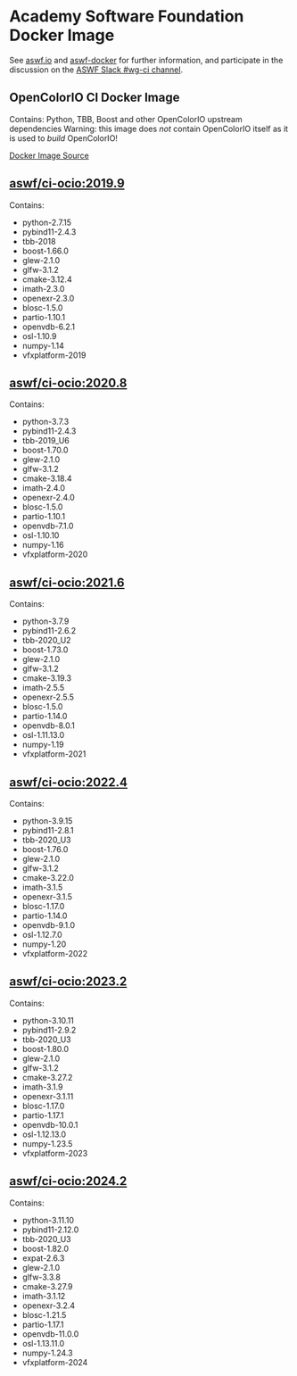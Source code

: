 <!--
Copyright (c) Contributors to the aswf-docker Project. All rights reserved.
SPDX-License-Identifier: Apache-2.0

Warning: this file is automatically generated from a template!
-->

# Academy Software Foundation Docker Image

See [aswf.io](https://aswf.io) and [aswf-docker](https://github.com/AcademySoftwareFoundation/aswf-docker)
for further information, and participate in the discussion on the
[ASWF Slack #wg-ci channel](https://academysoftwarefdn.slack.com/archives/C0169RX7MMK).

## OpenColorIO CI Docker Image

Contains: Python, TBB, Boost and other OpenColorIO upstream dependencies
Warning: this image does *not* contain OpenColorIO itself as it is used to *build* OpenColorIO!

[Docker Image Source](https://github.com/AcademySoftwareFoundation/aswf-docker/blob/main/ci-ocio/Dockerfile)

## [aswf/ci-ocio:2019.9](https://hub.docker.com/r/aswf/ci-ocio/tags?page=1&name=2019.9)

Contains:
* python-2.7.15
* pybind11-2.4.3
* tbb-2018
* boost-1.66.0
* glew-2.1.0
* glfw-3.1.2
* cmake-3.12.4
* imath-2.3.0
* openexr-2.3.0
* blosc-1.5.0
* partio-1.10.1
* openvdb-6.2.1
* osl-1.10.9
* numpy-1.14
* vfxplatform-2019

## [aswf/ci-ocio:2020.8](https://hub.docker.com/r/aswf/ci-ocio/tags?page=1&name=2020.8)

Contains:
* python-3.7.3
* pybind11-2.4.3
* tbb-2019_U6
* boost-1.70.0
* glew-2.1.0
* glfw-3.1.2
* cmake-3.18.4
* imath-2.4.0
* openexr-2.4.0
* blosc-1.5.0
* partio-1.10.1
* openvdb-7.1.0
* osl-1.10.10
* numpy-1.16
* vfxplatform-2020

## [aswf/ci-ocio:2021.6](https://hub.docker.com/r/aswf/ci-ocio/tags?page=1&name=2021.6)

Contains:
* python-3.7.9
* pybind11-2.6.2
* tbb-2020_U2
* boost-1.73.0
* glew-2.1.0
* glfw-3.1.2
* cmake-3.19.3
* imath-2.5.5
* openexr-2.5.5
* blosc-1.5.0
* partio-1.14.0
* openvdb-8.0.1
* osl-1.11.13.0
* numpy-1.19
* vfxplatform-2021

## [aswf/ci-ocio:2022.4](https://hub.docker.com/r/aswf/ci-ocio/tags?page=1&name=2022.4)

Contains:
* python-3.9.15
* pybind11-2.8.1
* tbb-2020_U3
* boost-1.76.0
* glew-2.1.0
* glfw-3.1.2
* cmake-3.22.0
* imath-3.1.5
* openexr-3.1.5
* blosc-1.17.0
* partio-1.14.0
* openvdb-9.1.0
* osl-1.12.7.0
* numpy-1.20
* vfxplatform-2022

## [aswf/ci-ocio:2023.2](https://hub.docker.com/r/aswf/ci-ocio/tags?page=1&name=2023.2)

Contains:
* python-3.10.11
* pybind11-2.9.2
* tbb-2020_U3
* boost-1.80.0
* glew-2.1.0
* glfw-3.1.2
* cmake-3.27.2
* imath-3.1.9
* openexr-3.1.11
* blosc-1.17.0
* partio-1.17.1
* openvdb-10.0.1
* osl-1.12.13.0
* numpy-1.23.5
* vfxplatform-2023

## [aswf/ci-ocio:2024.2](https://hub.docker.com/r/aswf/ci-ocio/tags?page=1&name=2024.2)

Contains:
* python-3.11.10
* pybind11-2.12.0
* tbb-2020_U3
* boost-1.82.0
* expat-2.6.3
* glew-2.1.0
* glfw-3.3.8
* cmake-3.27.9
* imath-3.1.12
* openexr-3.2.4
* blosc-1.21.5
* partio-1.17.1
* openvdb-11.0.0
* osl-1.13.11.0
* numpy-1.24.3
* vfxplatform-2024

